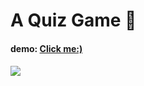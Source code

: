 
# A Quiz Game 🍇

<p align="center">
  <h4>demo: <a href="https://talmkg.github.io/Quizzy/">Click me:)</a><h4>
  <img src="https://i.pinimg.com/originals/8f/87/fe/8f87fefbaa14d9c9612860d15aace7c9.gif"/>
</p>
